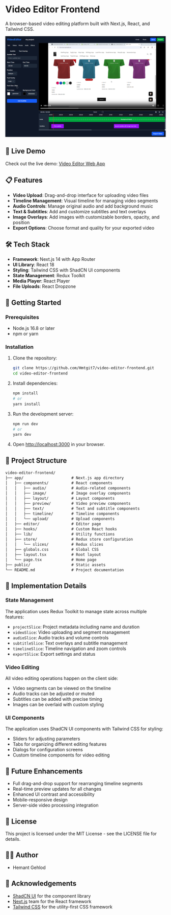# Video Editor Frontend

A browser-based video editing platform built with Next.js, React, and Tailwind CSS.

![Video Editor Screenshot](./public/image.png)

## 🌟 Live Demo

Check out the live demo: [Video Editor Web App](https://video-editor-frontend-two.vercel.app)

## 📋 Features

- **Video Upload**: Drag-and-drop interface for uploading video files
- **Timeline Management**: Visual timeline for managing video segments
- **Audio Controls**: Manage original audio and add background music
- **Text & Subtitles**: Add and customize subtitles and text overlays
- **Image Overlays**: Add images with customizable borders, opacity, and position
- **Export Options**: Choose format and quality for your exported video

## 🛠️ Tech Stack

- **Framework**: Next.js 14 with App Router
- **UI Library**: React 18
- **Styling**: Tailwind CSS with ShadCN UI components
- **State Management**: Redux Toolkit
- **Media Player**: React Player
- **File Uploads**: React Dropzone

## 🚀 Getting Started

### Prerequisites

- Node.js 16.8 or later
- npm or yarn

### Installation

1. Clone the repository:
   ```bash
   git clone https://github.com/Hmtgit7/video-editor-frontend.git
   cd video-editor-frontend
   ```

2. Install dependencies:
   ```bash
   npm install
   # or
   yarn install
   ```

3. Run the development server:
   ```bash
   npm run dev
   # or
   yarn dev
   ```

4. Open [http://localhost:3000](http://localhost:3000) in your browser.

## 📁 Project Structure

```
video-editor-frontend/
├── app/                     # Next.js app directory
│   ├── components/          # React components
│   │   ├── audio/           # Audio-related components
│   │   ├── image/           # Image overlay components
│   │   ├── layout/          # Layout components
│   │   ├── preview/         # Video preview components
│   │   ├── text/            # Text and subtitle components
│   │   ├── timeline/        # Timeline components
│   │   └── upload/          # Upload components
│   ├── editor/              # Editor page
│   ├── hooks/               # Custom React hooks
│   ├── lib/                 # Utility functions
│   ├── store/               # Redux store configuration
│   │   └── slices/          # Redux slices
│   ├── globals.css          # Global CSS
│   ├── layout.tsx           # Root layout
│   └── page.tsx             # Home page
├── public/                  # Static assets
└── README.md                # Project documentation
```

## 🔧 Implementation Details

### State Management

The application uses Redux Toolkit to manage state across multiple features:

- `projectSlice`: Project metadata including name and duration
- `videoSlice`: Video uploading and segment management
- `audioSlice`: Audio tracks and volume controls
- `subtitleSlice`: Text overlays and subtitle management
- `timelineSlice`: Timeline navigation and zoom controls
- `exportSlice`: Export settings and status

### Video Editing

All video editing operations happen on the client side:
- Video segments can be viewed on the timeline
- Audio tracks can be adjusted or muted
- Subtitles can be added with precise timing
- Images can be overlaid with custom styling

### UI Components

The application uses ShadCN UI components with Tailwind CSS for styling:
- Sliders for adjusting parameters
- Tabs for organizing different editing features
- Dialogs for configuration screens
- Custom timeline components for video editing

## 🧩 Future Enhancements

- Full drag-and-drop support for rearranging timeline segments
- Real-time preview updates for all changes
- Enhanced UI contrast and accessibility
- Mobile-responsive design
- Server-side video processing integration

## 📄 License

This project is licensed under the MIT License - see the LICENSE file for details.

## 👨‍💻 Author

- Hemant Gehlod

## 🙏 Acknowledgements

- [ShadCN UI](https://ui.shadcn.com/) for the component library
- [Next.js](https://nextjs.org/) team for the React framework
- [Tailwind CSS](https://tailwindcss.com/) for the utility-first CSS framework